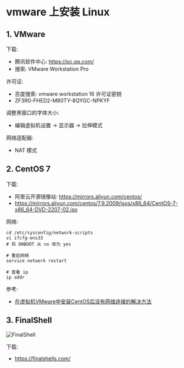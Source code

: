 <!--#region
@author 吴钦飞
@email wuqinfei@qq.com
@create date 2025-06-18 20:21:05
@modify date 2025-06-18 21:16:32
@desc [description]
#endregion-->

# vmware 上安装 Linux

## 1. VMware

下载:

* 腾讯软件中心: https://pc.qq.com/
* 搜索: VMware Workstation Pro


许可证:

* 百度搜索: vmware workstation 16 许可证密钥
* ZF3R0-FHED2-M80TY-8QYGC-NPKYF


调整黑窗口的字体大小:

* 编辑虚拟机设置 -> 显示器 -> 拉伸模式


网络适配器:

* NAT 模式


## 2. CentOS 7

下载:

* 阿里云开源镜像站: https://mirrors.aliyun.com/centos/
* https://mirrors.aliyun.com/centos/7.9.2009/isos/x86_64/CentOS-7-x86_64-DVD-2207-02.iso


网络:

```shell
cd /etc/sysconfig/network-scripts
vi ifcfg-ens33
# 将 ONBOOT 从 no 改为 yes

# 重启网络
service network restart

# 查看 ip
ip addr
```


参考:

* [在虚拟机VMware中安装CentOS后没有网络连接的解决方法](https://blog.csdn.net/Mzyh_c/article/details/142497568)

## 3. FinalShell

![FinalShell](https://finalshells.com/images/ffbacy.png)

下载:

* https://finalshells.com/
